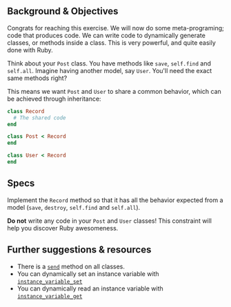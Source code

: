 ## Background & Objectives

Congrats for reaching this exercise. We will now do some meta-programing;
code that produces code. We can write code to dynamically generate classes,
or methods inside a class. This is very powerful, and quite easily done with Ruby.

Think about your `Post` class. You have methods like `save`, `self.find` and `self.all`.
Imagine having another model, say `User`. You'll need the exact same methods right?

This means we want `Post` and `User` to share a common behavior, which can be
achieved through inheritance:

```ruby
class Record
  # The shared code
end

class Post < Record
end

class User < Record
end
```

## Specs

Implement the `Record` method so that it has all the behavior expected from
a model (`save`, `destroy`, `self.find` and `self.all`).

**Do not** write any code in your `Post` and `User` classes! This constraint
will help you discover Ruby awesomeness.

## Further suggestions & resources

- There is a [`send`](http://stackoverflow.com/questions/3337285/what-does-send-do-in-ruby) method on all classes.
- You can dynamically set an instance variable with [`instance_variable_set`](http://ruby-doc.org/core-2.2.0/Object.html#method-i-instance_variable_set)
- You can dynamically read an instance variable with [`instance_variable_get`](http://ruby-doc.org/core-2.2.0/Object.html#method-i-instance_variable_get)
